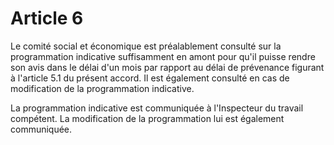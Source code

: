 # Article 6

Le comité social et économique est préalablement consulté sur la programmation indicative suffisamment en amont pour qu'il puisse rendre son avis dans le délai d'un mois par rapport au délai de prévenance figurant à l'article 5.1 du présent accord. Il est également consulté en cas de modification de la programmation indicative.

La programmation indicative est communiquée à l'Inspecteur du travail compétent. La modification de la programmation lui est également communiquée.

